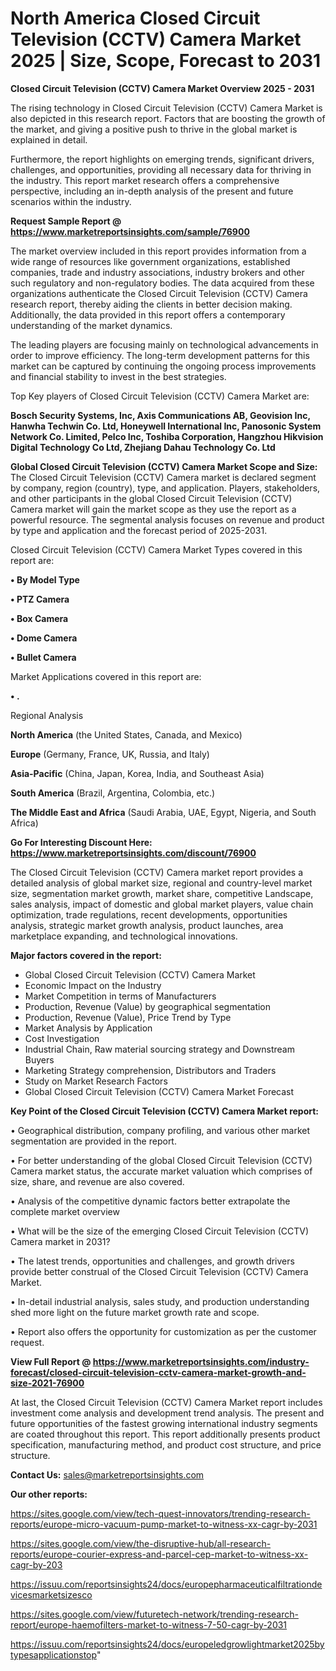 # North America Closed Circuit Television (CCTV) Camera Market 2025 | Size, Scope, Forecast to 2031

<Strong> Closed Circuit Television (CCTV) Camera Market Overview 2025 - 2031</strong>

The rising technology in Closed Circuit Television (CCTV) Camera Market is also depicted in this research report. Factors that are boosting the growth of the market, and giving a positive push to thrive in the global market is explained in detail.

Furthermore, the report highlights on emerging trends, significant drivers, challenges, and opportunities, providing all necessary data for thriving in the industry. This report market research offers a comprehensive perspective, including an in-depth analysis of the present and future scenarios within the industry.

<strong>Request Sample Report @ <a href=https://www.marketreportsinsights.com/sample/76900>https://www.marketreportsinsights.com/sample/76900</a></strong>

The market overview included in this report provides information from a wide range of resources like government organizations, established companies, trade and industry associations, industry brokers and other such regulatory and non-regulatory bodies. The data acquired from these organizations authenticate the Closed Circuit Television (CCTV) Camera research report, thereby aiding the clients in better decision making. Additionally, the data provided in this report offers a contemporary understanding of the market dynamics.

The leading players are focusing mainly on technological advancements in order to improve efficiency. The long-term development patterns for this market can be captured by continuing the ongoing process improvements and financial stability to invest in the best strategies.

Top Key players of Closed Circuit Television (CCTV) Camera Market are:

<strong>Bosch Security Systems, Inc, Axis Communications AB, Geovision Inc, Hanwha Techwin Co. Ltd, Honeywell International Inc, Panosonic System Network Co. Limited, Pelco Inc, Toshiba Corporation, Hangzhou Hikvision Digital Technology Co Ltd, Zhejiang Dahau Technology Co. Ltd</strong>

<strong><b>Global Closed Circuit Television (CCTV) Camera Market Scope and Size:</b></strong>
The Closed Circuit Television (CCTV) Camera market is declared segment by company, region (country), type, and application. Players, stakeholders, and other participants in the global Closed Circuit Television (CCTV) Camera market will gain the market scope as they use the report as a powerful resource. The segmental analysis focuses on revenue and product by type and application and the forecast period of 2025-2031.

Closed Circuit Television (CCTV) Camera Market Types covered in this report are:

<strong>• By Model Type

• PTZ Camera

• Box Camera

• Dome Camera

• Bullet Camera</strong>

Market Applications covered in this report are:

<strong>• .</strong> 

Regional Analysis

<strong>North America</strong> (the United States, Canada, and Mexico)

<strong>Europe</strong> (Germany, France, UK, Russia, and Italy)

<strong>Asia-Pacific</strong> (China, Japan, Korea, India, and Southeast Asia)

<strong>South America</strong> (Brazil, Argentina, Colombia, etc.)

<strong>The Middle East and Africa</strong> (Saudi Arabia, UAE, Egypt, Nigeria, and South Africa)

<strong>Go For Interesting Discount Here: <a href=https://www.marketreportsinsights.com/discount/76900>https://www.marketreportsinsights.com/discount/76900</a></strong>

The Closed Circuit Television (CCTV) Camera market report provides a detailed analysis of global market size, regional and country-level market size, segmentation market growth, market share, competitive Landscape, sales analysis, impact of domestic and global market players, value chain optimization, trade regulations, recent developments, opportunities analysis, strategic market growth analysis, product launches, area marketplace expanding, and technological innovations.

<strong><b>Major factors covered in the report:</b></strong>
<ul>
  <li>Global Closed Circuit Television (CCTV) Camera Market </li>
  <li>Economic Impact on the Industry</li>
  <li>Market Competition in terms of Manufacturers</li>
  <li>Production, Revenue (Value) by geographical segmentation</li>
  <li>Production, Revenue (Value), Price Trend by Type</li>
  <li>Market Analysis by Application</li>
  <li>Cost Investigation</li>
  <li>Industrial Chain, Raw material sourcing strategy and Downstream Buyers</li>
  <li>Marketing Strategy comprehension, Distributors and Traders</li>
  <li>Study on Market Research Factors</li>
  <li>Global Closed Circuit Television (CCTV) Camera Market Forecast</li>
</ul>

<strong><b>Key Point of the Closed Circuit Television (CCTV) Camera Market report:</b></strong>

• Geographical distribution, company profiling, and various other market segmentation are provided in the report.

• For better understanding of the global Closed Circuit Television (CCTV) Camera market status, the accurate market valuation which comprises of size, share, and revenue are also covered.

• Analysis of the competitive dynamic factors better extrapolate the complete market overview

• What will be the size of the emerging Closed Circuit Television (CCTV) Camera market in 2031?

• The latest trends, opportunities and challenges, and growth drivers provide better construal of the Closed Circuit Television (CCTV) Camera Market.

• In-detail industrial analysis, sales study, and production understanding shed more light on the future market growth rate and scope.

• Report also offers the opportunity for customization as per the customer request.

<strong><b>View Full Report @ <a href=https://www.marketreportsinsights.com/industry-forecast/closed-circuit-television-cctv-camera-market-growth-and-size-2021-76900>https://www.marketreportsinsights.com/industry-forecast/closed-circuit-television-cctv-camera-market-growth-and-size-2021-76900</a></b></strong>


At last, the Closed Circuit Television (CCTV) Camera Market report includes investment come analysis and development trend analysis. The present and future opportunities of the fastest growing international industry segments are coated throughout this report. This report additionally presents product specification, manufacturing method, and product cost structure, and price structure.

<strong>Contact Us:</strong>
sales@marketreportsinsights.com

<strong>Our other reports:</strong>

<a href=https://sites.google.com/view/tech-quest-innovators/trending-research-reports/europe-micro-vacuum-pump-market-to-witness-xx-cagr-by-2031>https://sites.google.com/view/tech-quest-innovators/trending-research-reports/europe-micro-vacuum-pump-market-to-witness-xx-cagr-by-2031</a>

<a href=https://sites.google.com/view/the-disruptive-hub/all-research-reports/europe-courier-express-and-parcel-cep-market-to-witness-xx-cagr-by-203>https://sites.google.com/view/the-disruptive-hub/all-research-reports/europe-courier-express-and-parcel-cep-market-to-witness-xx-cagr-by-203</a>

<a href=https://issuu.com/reportsinsights24/docs/europepharmaceuticalfiltrationdevicesmarketsizesco>https://issuu.com/reportsinsights24/docs/europepharmaceuticalfiltrationdevicesmarketsizesco</a>

<a href=https://sites.google.com/view/futuretech-network/trending-research-report/europe-haemofilters-market-to-witness-7-50-cagr-by-2031>https://sites.google.com/view/futuretech-network/trending-research-report/europe-haemofilters-market-to-witness-7-50-cagr-by-2031</a>

<a href=https://issuu.com/reportsinsights24/docs/europeledgrowlightmarket2025bytypesapplicationstop>https://issuu.com/reportsinsights24/docs/europeledgrowlightmarket2025bytypesapplicationstop</a>"
